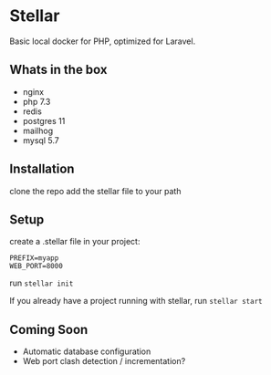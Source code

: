 # Stellar

Basic local docker for PHP, optimized for Laravel.

## Whats in the box

- nginx
- php 7.3
- redis
- postgres 11
- mailhog
- mysql 5.7

## Installation

clone the repo
add the stellar file to your path

## Setup

create a .stellar file in your project:

```
PREFIX=myapp
WEB_PORT=8000

```

run `stellar init`

If you already have a project running with stellar, run `stellar start`

## Coming Soon

 - Automatic database configuration
 - Web port clash detection / incrementation?
